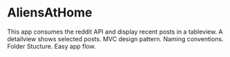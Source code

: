 # AliensAtHome

This app consumes the reddit API and display recent posts in a tableview.
A detailview shows selected posts.
MVC design pattern.
Naming conventions.
Folder Stucture.
Easy app flow.
